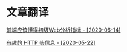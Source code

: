 # 文章翻译

[前端应该懂得初级Web分析指标 - [2020-06-14]](https://github.com/LuckRain7/Knowledge-Sharing/tree/master/translate/content/web-analytics-metrics)

[有趣的 HTTP 头信息 - [2020-05-22]]( https://github.com/LuckRain7/Knowledge-Sharing/blob/master/translate/http-header.md )

